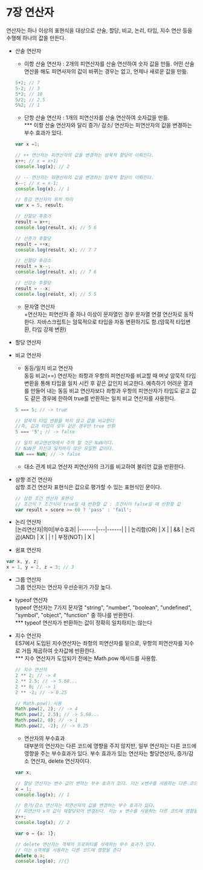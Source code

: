 # 7장 연산자

연산자는 하나 이상의 표현식을 대상으로 산술, 할당, 비교, 논리, 타입, 지수 연산 등을  수행해 하나의 값을 만든다.

- 산술 연산자<br>
    - 이항 산술 연산자
    : 2개의 피연산자를 산술 연산하여 숫자 값을 만듦.
    어떤 산술 연산을 해도 피연사자의 값이 바뀌는 경우는 없고, 언제나 새로운 값을 만듦.
    ``` javascript
    5+2; // 7
    5-2; // 3
    5*2; // 10
    5/2; // 2.5
    5%2; // 1
    ```

    - 단항 산술 연산자
    : 1개의 피연산자를 산술 연산하여 숫자값을 만듦.<br>
    *** 이항 산술 연산자와 달리 증가/ 감소/ 연산자는 피연산자의 값을 변경하는 부수 효과가 있다.
    ```javascript
    var x =1;

    // ++ 연산자는 피연산자의 값을 변경하는 암묵적 할당이 이뤄진다.
    x++; // x = x+1;
    console.log(x); // 2

    // -- 연산자는 피연산자의 값을 변경하는 암묵적 할당이 이뤄진다.
    x--; // x = x-1;
    console.log(x); // 1
    ```
    ```javascript
    // 증감 연산자의 위치 의미
    var x = 5, result;

    // 선할당 후증가
    result = x++;
    console.log(result, x); // 5 6

    // 선증가 후할당
    result = ++x;
    console.log(result, x); // 7 7

    // 선할당 후감소
    result = x--;
    console.log(result, x); // 7 6

    // 선감소 후할당
    result = --x;
    console.log(result, x); // 5 5
    ```

    - 문자열 연산자<br>
    +연산자는 피연산자 중 하나 이상이 문자열인 경우 문자열 연결 연산자로 동작한다.
    자바스크립트는 암묵적으로 타입을 자동 변환하기도 함.(암묵적 타입변환, 타입 강제 변환)

- 할당 연산자
- 비교 연산자
    - 동등/일치 비교 연산자<br>
    동등 비교(==) 연산자는 좌항과 우항의 피연산자를 비교할 때 머넞 암묵적 타입 변환을 통해 타입을 일치 시킨 후 같은 값인지 비교한다.
    예측하기 어려운 결과를 만들어 내는 동등 비교 연산자보다 좌항과 우항의 피연산자가 타입도 같고 값도 같은 경우에 한하여 true를 반환하는 일치 비교 연산자를 사용한다.
    ```javascript
    5 === 5; // -> true

    // 암묵적 타입 변환을 하지 않고 값을 비교한다
    //즉, 값과 타입이 모두 같은 경우만 true 반환
    5 === '5'; // -> false
    
    // 일치 비교연산자에서 주의 할 것은 NaN이다.
    // NaN은 자신과 일치하지 않은 유일한 값이다.
    NaN === NaN; // -> false
    ```

    - 대소 관계 비교 연산자
    피연산자의 크기를 비교하여 불리언 값을 반환한다.
- 삼항 조건 연산자<br>
    삼항 조건 연산자 표현식은 값으로 평가할 수 있는 표현식인 문이다.

    ``` javascript
    // 삼항 조건 연산자 표현식
    // 조건식 ? 조건식이 true일 때 반환할 값 : 조건식이 false일 때 반환할 값
    var result = score >= 60 ? 'pass' : 'fail';
    ```

- 논리 연산자<br>
    |논리연산자|의미|부수효과|
    |-------|---|------|
    |  | 논리합(OR) | X |
    | && | 논리곱(AND) | X |
    | ! | 부정(NOT) | X |

- 쉼표 연산자
``` javascript
var x, y, z;
x = 1, y = 2, z = 3; // 3
```

- 그룹 연산자<br>
그룹 연산자는 연산자 우선순위가 가장 높다.

- typeof 연산자<br>
typeof 연산자는 7가지 문자열 "string", "number", "boolean", "undefined", "symbol", "object", "function" 중 하나를 반환한다. <br>
*** typeof 연산자가 반환하는 값이 정확히 일치하지는 않는다

- 지수 연산자<br>
    ES7에서 도입된 지수연산자는 좌항의 피연산자를 밑으로, 우항의 피연산자를 지수로 거듭 제곱하여 숫자값에 반환한다.<br>
    *** 지수 연산자가 도입되기 전에는 Math.pow 메서드를 사용함.
    ``` javascript
    // 지수 연산자
    2 ** 2; // -> 4
    2 ** 2.5; // -> 5.68...
    2 ** 0; // -> 1
    2 ** -2; // -> 0.25

    // Math.pow() 사용
    Math.pow(2, 2); // -> 4
    Math.pow(2, 2.5); // -> 5.68...
    Math.pow(2, 0); // -> 1
    Math.pow(2, -2); // -> 0.25
    ```

    - 연산자의 부수효과<br>
    대부분의 연산자는 다른 코드에 영향을 주지 않지만, 일부 연산자는 다른 코드에 영향을 주는 부수효과가 있다.
    부수 효과가 있는 연산자는 할당연산자, 증가/감소 연산자, delete 연산자이다.

    ``` javascript
    var x;

    // 할당 연산자는 변수 값이 변하는 부수 효과가 있다. 이는 x변수를 사용하는 다른 코드에 영향을 준다.
    x = 1;
    console.log(x); // 1

    // 증가/감소 연산자는 피연산자의 값을 변경하는 부수 효과가 있다.
    // 피연산자 x의 값이 재할당되어 변경된다. 이는 x 변수를 사용하는 다른 코드에 영향을 준다.
    x++;
    console.log(x); // 2

    var o = {a: 1};

    // delete 연산자는 객체의 프로퍼티를 삭제하는 부수 효과가 있다.
    // 이는 o객체를 사용하는 다른 코드에 영향을 준다
    delete o.a;
    console.log(o); //{}